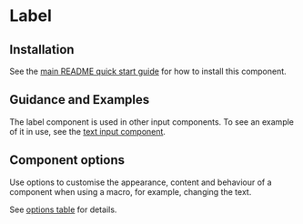 # Label

## Installation

See the [main README quick start guide](https://github.com/alphagov/govuk-frontend/tree/test_moving_docs#quick-start) for how to install this component.

## Guidance and Examples

The label component is used in other input components. To see an example of it in use, see the [text input component](https://test_moving_docs--govuk-design-system-preview.netlify.com/components/text-input/).

## Component options

Use options to customise the appearance, content and behaviour of a component when using a macro, for example, changing the text.

See [options table](https://test_moving_docs--govuk-design-system-preview.netlify.com/components/text-input/#options-text-input-example--label) for details.
